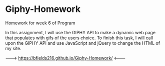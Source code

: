 # Giphy-Homework
Homework for week 6 of Program

In this assignment, I will use the GIPHY API to make a dynamic web page that populates with gifs of the users choice. To finish this task, I will call upon the GIPHY API and use JavaScript and jQuery to change the HTML of my site.

---> https://bfields216.github.io/Giphy-Homework/ <---
